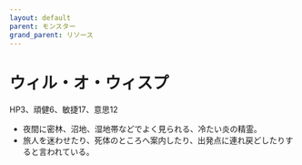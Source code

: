 ```yaml
---
layout: default
parent: モンスター
grand_parent: リソース
---
```


# ウィル・オ・ウィスプ

HP3、頑健6、敏捷17、意思12

- 夜間に密林、沼地、湿地帯などでよく見られる、冷たい炎の精霊。
- 旅人を迷わせたり、死体のところへ案内したり、出発点に連れ戻どしたりすると言われている。
